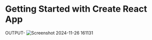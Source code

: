 # Getting Started with Create React App
OUTPUT-
![Screenshot 2024-11-26 161131](https://github.com/user-attachments/assets/538f40e8-54ae-49b3-a944-5d444c344dea)

